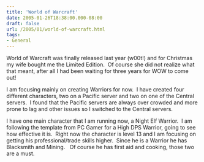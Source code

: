 ```yaml
---
title: 'World of Warcraft'
date: 2005-01-26T18:38:00.000-08:00
draft: false
url: /2005/01/world-of-warcraft.html
tags: 
- General
---
```


World of Warcraft was finally released last year (w00t!) and for Christmas my wife bought me the Limited Edition.  Of course she did not realize what that meant, after all I had been waiting for three years for WOW to come out!

I am focusing mainly on creating Warriors for now.  I have created four different characters, two on a Pacific server and two on one of the Central servers.  I found that the Pacific servers are always over crowded and more prone to lag and other issues so I switched to the Central servers.

I have one main character that I am running now, a Night Elf Warrior.  I am following the template from PC Gamer for a High DPS Warrior, going to see how effective it is.  Right now the character is level 13 and I am focusing on getting his professional/trade skills higher.  Since he is a Warrior he has Blacksmith and Mining.   Of course he has first aid and cooking, those two are a must.
